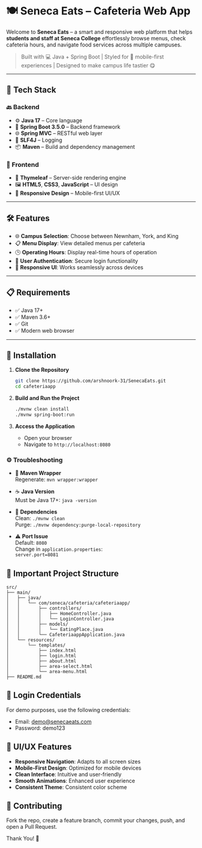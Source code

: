 # 🍽️ Seneca Eats – Cafeteria Web App

Welcome to **Seneca Eats** – a smart and responsive web platform that helps **students and staff at Seneca College** effortlessly browse menus, check cafeteria hours, and navigate food services across multiple campuses.

> Built with 💻 Java + Spring Boot | Styled for 📱 mobile-first experiences | Designed to make campus life tastier 😋

---

## 🚀 Tech Stack

### 🔙 Backend
- ⚙️ **Java 17** – Core language
- 🚀 **Spring Boot 3.5.0** – Backend framework
- 🌐 **Spring MVC** – RESTful web layer
- 🧰 **SLF4J** – Logging
- 📦 **Maven** – Build and dependency management

### 🎨 Frontend
- 🧩 **Thymeleaf** – Server-side rendering engine
- 🖼️ **HTML5**, **CSS3**, **JavaScript** – UI design
- 📱 **Responsive Design** – Mobile-first UI/UX

---

## 🛠️ Features

- 🌐 **Campus Selection**: Choose between Newnham, York, and King
- 📋 **Menu Display**: View detailed menus per cafeteria
- 🕒 **Operating Hours**: Display real-time hours of operation
- 🔐 **User Authentication**: Secure login functionality
- 📱 **Responsive UI**: Works seamlessly across devices

---

## 📋 Requirements

- ✅ Java 17+
- ✅ Maven 3.6+
- ✅ Git
- ✅ Modern web browser

---

## 🔧 Installation

1. **Clone the Repository**
   ```bash
   git clone https://github.com/arshnoork-31/SenecaEats.git
   cd cafeteriaapp
   ```

2. **Build and Run the Project**
   ```bash
   ./mvnw clean install
   ./mvnw spring-boot:run
   ```

3. **Access the Application**
   - Open your browser
   - Navigate to `http://localhost:8080`

### ⚙️ Troubleshooting

- 🔁 **Maven Wrapper**  
  Regenerate: `mvn wrapper:wrapper`

- ☕ **Java Version**  
  Must be Java 17+: `java -version`

- 🧹 **Dependencies**  
  Clean: `./mvnw clean`  
  Purge: `./mvnw dependency:purge-local-repository`

- ⚠️ **Port Issue**  
  Default: `8080`  
  Change in `application.properties`:  
  `server.port=8081`

## 📁 Important Project Structure

```
src/
├── main/
│   ├── java/
│   │   └── com/seneca/cafeteria/cafeteriaapp/
│   │       ├── controllers/
│   │       │   ├── HomeController.java
│   │       │   └── LoginController.java
│   │       ├── models/
│   │       │   └── EatingPlace.java
│   │       └── CafeteriaappApplication.java
│   └── resources/
│       └── templates/
│           ├── index.html
│           ├── login.html
│           ├── about.html
│           ├── area-select.html
│           └── area-menu.html
├── README.md
```

## 🔑 Login Credentials

For demo purposes, use the following credentials:
- Email: demo@senecaeats.com
- Password: demo123

## 🎨 UI/UX Features

- **Responsive Navigation**: Adapts to all screen sizes
- **Mobile-First Design**: Optimized for mobile devices
- **Clean Interface**: Intuitive and user-friendly
- **Smooth Animations**: Enhanced user experience
- **Consistent Theme**: Consistent color scheme

## 🤝 Contributing

Fork the repo, create a feature branch, commit your changes, push, and open a Pull Request.

Thank You! 👋 